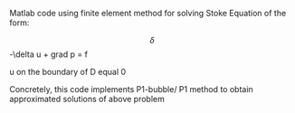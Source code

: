 Matlab code using finite element method for solving Stoke Equation of the form:

$$\delta$$
-\delta u + grad p = f

u on the boundary of D equal 0

Concretely, this code implements P1-bubble/ P1 method to obtain approximated solutions of above problem
